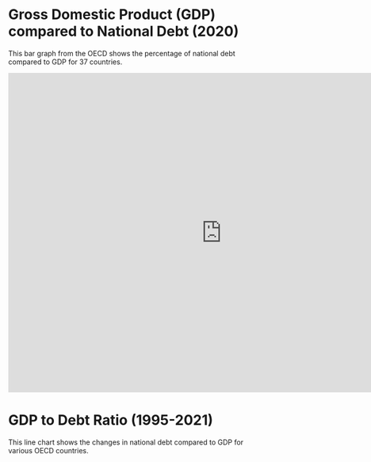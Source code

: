 # Gross Domestic Product (GDP) compared to National Debt (2020)
This bar graph from the OECD shows the percentage of national debt compared to GDP for 37 countries.
<iframe src="https://data.oecd.org/chart/6Y5j" width="860" height="645" style="border: 0" mozallowfullscreen="true" webkitallowfullscreen="true" allowfullscreen="true"><a href="https://data.oecd.org/chart/6Y5j" target="_blank">OECD Chart: General government debt, Total, % of GDP, Annual, 2020</a></iframe>

# GDP to Debt Ratio (1995-2021)
This line chart shows the changes in national debt compared to GDP for various OECD countries.
<div class="flourish-embed flourish-chart" data-src="visualisation/12598759"><script src="https://public.flourish.studio/resources/embed.js"></script></div>
